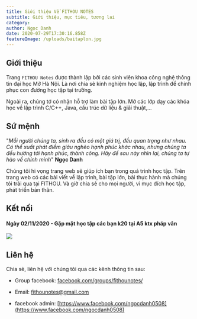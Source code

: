 ```yaml
---
title: Giới thiệu Về FITHOU NOTES
subtitle: Giới thiệu, mục tiêu, tương lai
category:
author: Ngọc Danh
date: 2020-07-29T17:30:16.858Z
featureImage: /uploads/baitaplon.jpg
---
```

## Giới thiệu

Trang `FITHOU Notes` được thành lập bởi các sinh viên khoa công nghệ thông tin đại học Mở Hà Nội. Là nơi chia sẻ kinh nghiệm học lập, lập trình để chinh phục con đường học tập tại trường. 

Ngoài ra, chúng tớ có nhận hỗ trợ làm bài tập lớn. Mở các lớp dạy các khóa học về lập trình C/C++, Java, cấu trúc dữ liệu & giải thuật,...

## Sứ mệnh

"*Mỗi người chúng ta, sinh ra đều có một giá trị, đều quan trọng như nhau. Có thể xuất phát điểm giàu nghèo hạnh phúc khác nhau, nhưng chúng ta đều hướng tới hạnh phúc, thành công. Hãy để sau này nhìn lại, chúng ta tự hào về chính mình*" 
**Ngọc Danh**

Chúng tôi hi vọng trang web sẽ giúp ích bạn trong quá trình học tập. Trên trang web có các bài viết về lập trình, bài tập lớn, bài thực hành mà chúng tôi trải qua tại FITHOU. Và giờ chia sẻ cho mọi người, vì mục đích học tập, phát triển bản thân.

## Kết nối

#### Ngày 02/11/2020 - Gặp mặt học tập các bạn k20 tại A5 ktx pháp vân

![](https://i.ibb.co/LtJ3JSY/image.png)

## Liên hệ

Chia sẻ, liên hệ với chúng tôi qua các kênh thông tin sau: 

- Group facebook: [facebook.com/groups/fithounotes/](https://www.facebook.com/groups/fithounotes/)

- Email: [fithounotes@gmail.com](mailto:fithounotes@gmail.com )

- facebook admin: [https://www.facebook.com/ngocdanh0508](https://www.facebook.com/ngocdanh0508)

